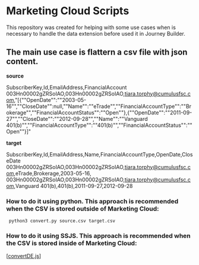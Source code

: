 # Marketing Cloud Scripts

This repository was created for helping with some use cases when is necessary to handle the data extension before used it in Journey Builder.

## The main use case is flattern a csv file with json content.

**source**

SubscriberKey,Id,EmailAddress,FinancialAccount
003Hn00002gZRSoIAO,003Hn00002gZRSoIAO,tiara.torphy@cumulusfsc.com,"[{""OpenDate"":""2003-05-16"",""CloseDate"":null,""Name"":""eTrade"",""FinancialAccountType"":""Brokerage"",""FinancialAccountStatus"":""Open""},{""OpenDate"":""2011-09-27"",""CloseDate"":""2012-09-28"",""Name"":""Vanguard 401(b)"",""FinancialAccountType"":""401(b)"",""FinancialAccountStatus"":""Open""}]"

**target**

SubscriberKey,Id,EmailAddress,Name,FinancialAccountType,OpenDate,CloseDate
003Hn00002gZRSoIAO,003Hn00002gZRSoIAO,tiara.torphy@cumulusfsc.com,eTrade,Brokerage,2003-05-16,
003Hn00002gZRSoIAO,003Hn00002gZRSoIAO,tiara.torphy@cumulusfsc.com,Vanguard 401(b),401(b),2011-09-27,2012-09-28

### How to do it using python. This approach is recommended when the CSV is stored outside of Marketing Cloud:

```
 python3 convert.py source.csv target.csv
```

### How to do it using SSJS. This approach is recommended when the CSV is stored inside of Marketing Cloud:

[[convertDE.js](./convertDE.js)]
